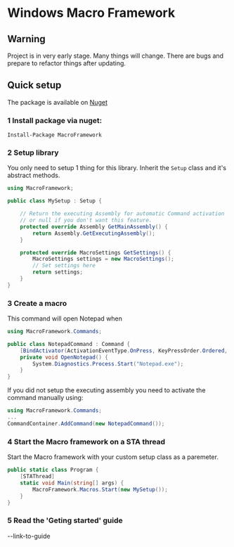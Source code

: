 # Windows Macro Framework

## Warning

Project is in very early stage. Many things will change. There are bugs and prepare to refactor things after updating.

## Quick setup

The package is available on [Nuget](https://www.nuget.org/packages/MacroFramework/)

### 1 Install package via nuget: 

`Install-Package MacroFramework`

### 2 Setup library

You only need to setup 1 thing for this library. Inherit the `Setup` class and it's abstract methods.

```C#
using MacroFramework;

public class MySetup : Setup {

    // Return the executing Assembly for automatic Command activation 
    // or null if you don't want this feature.
    protected override Assembly GetMainAssembly() {
        return Assembly.GetExecutingAssembly();
    }

    protected override MacroSettings GetSettings() {
        MacroSettings settings = new MacroSettings();
        // Set settings here
        return settings;
    }
}
```

### 3 Create a macro

This command will open Notepad when 

```C#
using MacroFramework.Commands;

public class NotepadCommand : Command {
    [BindActivator(ActivationEventType.OnPress, KeyPressOrder.Ordered, VKey.LCONTROL, VKey.N)]
    private void OpenNotepad() {
        System.Diagnostics.Process.Start("Notepad.exe");
    }
}
```

If you did not setup the executing assembly you need to activate the command manually using:

```C#
using MacroFramework.Commands;
...
CommandContainer.AddCommand(new NotepadCommand());
```

### 4 Start the Macro framework on a STA thread

Start the Macro framework with your custom setup class as a paremeter.

```C#
public static class Program {
    [STAThread]
    static void Main(string[] args) {
        MacroFramework.Macros.Start(new MySetup());
    }
}
```

### 5 Read the 'Geting started' guide

--link-to-guide
